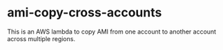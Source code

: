# ami-copy-cross-accounts

This is an AWS lambda to copy AMI from one account to another account across multiple regions.
